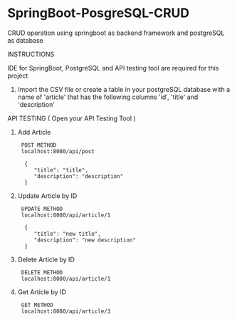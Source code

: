 # SpringBoot-PosgreSQL-CRUD
CRUD operation using springboot as backend framework and postgreSQL as database

INSTRUCTIONS

IDE for SpringBoot, PostgreSQL and API testing tool are required for this project

1. Import the CSV file or create a table in your postgreSQL database with a name of 'article' that has the following columns 'id', 'title' and 'description'

API TESTING ( Open your API Testing Tool )

1. Add Article

        POST METHOD
        localhost:8080/api/post

         {
            "title": "title",
            "description": "description"
         }

2. Update Article by ID

        UPDATE METHOD
        localhost:8080/api/article/1

         {
            "title": "new title",
            "description": "new description"
         }

3. Delete Article by ID

        DELETE METHOD
        localhost:8080/api/article/1

4. Get Article by ID

        GET METHOD
        localhost:8080/api/article/3








